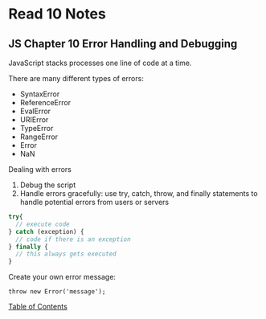 # Read 10 Notes

## JS Chapter 10 Error Handling and Debugging

JavaScript stacks processes one line of code at a time. 

There are many different types of errors:

- SyntaxError
- ReferenceError
- EvalError
- URIError
- TypeError
- RangeError
- Error
- NaN

Dealing with errors

1. Debug the script
2. Handle errors gracefully: use try, catch, throw, and finally statements to handle potential errors from users or servers

```js
try{
  // execute code 
} catch (exception) {
  // code if there is an exception
} finally {
  // this always gets executed
}
```

Create your own error message:

`throw new Error('message');`


  [Table of Contents](README.md)